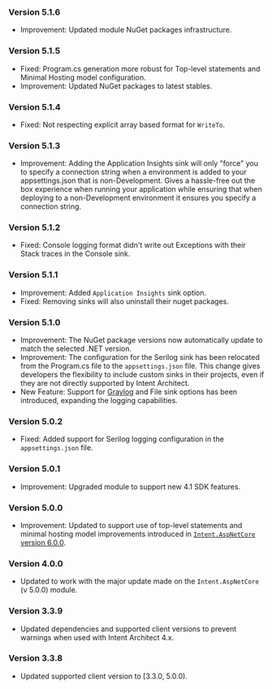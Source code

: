 ### Version 5.1.6

- Improvement: Updated module NuGet packages infrastructure.

### Version 5.1.5

- Fixed: Program.cs generation more robust for Top-level statements and Minimal Hosting model configuration.
- Improvement: Updated NuGet packages to latest stables.

### Version 5.1.4

- Fixed: Not respecting explicit array based format for `WriteTo`.

### Version 5.1.3

- Improvement: Adding the Application Insights sink will only "force" you to specify a connection string when a environment is added to your appsettings.json that is non-Development. Gives a hassle-free out the box experience when running your application while ensuring that when deploying to a non-Development environment it ensures you specify a connection string.

### Version 5.1.2

- Fixed: Console logging format didn't write out Exceptions with their Stack traces in the Console sink.

### Version 5.1.1

- Improvement: Added `Application Insights` sink option.
- Fixed: Removing sinks will also uninstall their nuget packages. 

### Version 5.1.0

- Improvement: The NuGet package versions now automatically update to match the selected .NET version.
- Improvement: The configuration for the Serilog sink has been relocated from the Program.cs file to the `appsettings.json` file. This change gives developers the flexibility to include custom sinks in their projects, even if they are not directly supported by Intent Architect.
- New Feature: Support for [Graylog](https://github.com/serilog-contrib/serilog-sinks-graylog) and File sink options has been introduced, expanding the logging capabilities.

### Version 5.0.2

- Fixed: Added support for Serilog logging configuration in the `appsettings.json` file.

### Version 5.0.1

- Improvement: Upgraded module to support new 4.1 SDK features.

### Version 5.0.0

- Improvement: Updated to support use of top-level statements and minimal hosting model improvements introduced in [`Intent.AspNetCore` version 6.0.0](https://github.com/IntentArchitect/Intent.Modules.NET/blob/development/Modules/Intent.Modules.AspNetCore/release-notes.md#version-600).

### Version 4.0.0

- Updated to work with the major update made on the `Intent.AspNetCore` (v 5.0.0) module.

### Version 3.3.9

- Updated dependencies and supported client versions to prevent warnings when used with Intent Architect 4.x.

### Version 3.3.8

- Updated supported client version to [3.3.0, 5.0.0).
